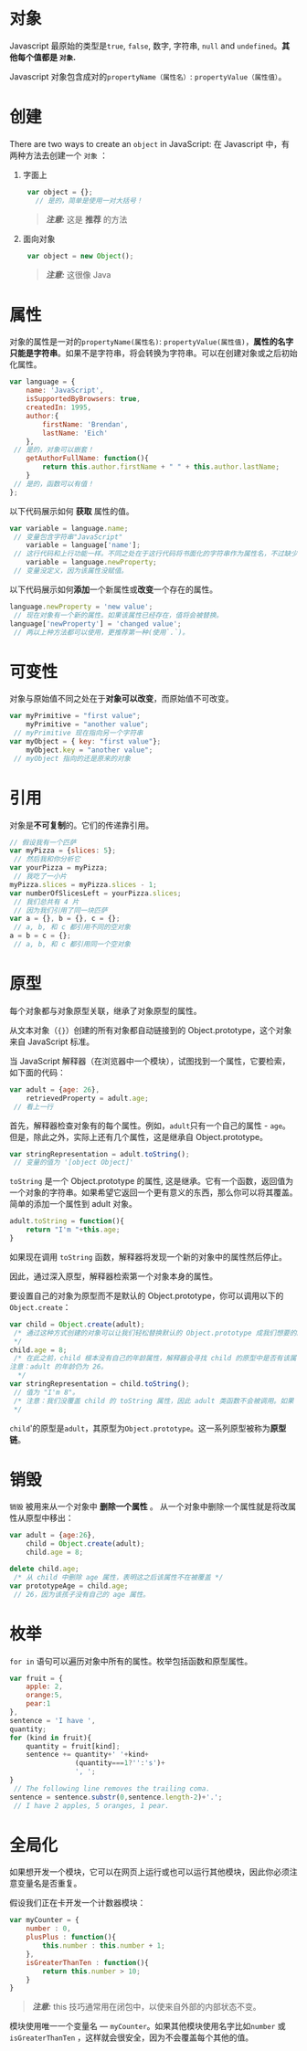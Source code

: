 # 对象

Javascript 最原始的类型是`true`, `false`, 数字, 字符串, `null` and `undefined`。**其他每个值都是 `对象`.**

Javascript 对象包含成对的`propertyName（属性名）`: `propertyValue（属性值）`。

# 创建

There are two ways to create an `object` in JavaScript: 在 Javascript 中，有两种方法去创建一个 `对象` ：

1.  字面上

    ```js
     var object = {};
       // 是的，简单是使用一对大括号！ 
    ```

    > ***注意:*** 这是 **推荐** 的方法

2.  面向对象

    ```js
     var object = new Object(); 
    ```

    > ***注意:*** 这很像 Java

# 属性

对象的属性是一对的`propertyName(属性名)`: `propertyValue(属性值)`，**属性的名字只能是字符串**。如果不是字符串，将会转换为字符串。可以在创建对象或之后初始化属性。

```js
var language = {
    name: 'JavaScript',
    isSupportedByBrowsers: true,
    createdIn: 1995,
    author:{
        firstName: 'Brendan',
        lastName: 'Eich'
    },
 // 是的，对象可以嵌套！
    getAuthorFullName: function(){
        return this.author.firstName + " " + this.author.lastName;
    }
 // 是的，函数可以有值！
}; 
```

以下代码展示如何 **获取** 属性的值。

```js
var variable = language.name;
 // 变量包含字符串"JavaScript"
    variable = language['name'];
 // 这行代码和上行功能一样。不同之处在于这行代码将书面化的字符串作为属性名，不过缺少可读性。
    variable = language.newProperty; 
 // 变量没定义，因为该属性没赋值。 
```

以下代码展示如何**添加**一个新属性或**改变**一个存在的属性。

```js
language.newProperty = 'new value';
 // 现在对象有一个新的属性。如果该属性已经存在，值将会被替换。
language['newProperty'] = 'changed value';
 // 两以上种方法都可以使用，更推荐第一种(使用`.`)。 
```

# 可变性

对象与原始值不同之处在于**对象可以改变**，而原始值不可改变。

```js
var myPrimitive = "first value";
    myPrimitive = "another value";
 // myPrimitive 现在指向另一个字符串
var myObject = { key: "first value"};
    myObject.key = "another value";
 // myObject 指向的还是原来的对象 
```

# 引用

对象是**不可复制**的。它们的传递靠引用。

```js
// 假设我有一个匹萨
var myPizza = {slices: 5};
 // 然后我和你分析它
var yourPizza = myPizza;
 // 我吃了一小片
myPizza.slices = myPizza.slices - 1;
var numberOfSlicesLeft = yourPizza.slices;
 // 我们总共有 4 片
 // 因为我们引用了同一块匹萨
var a = {}, b = {}, c = {};
 // a, b, 和 c 都引用不同的空对象
a = b = c = {};
 // a, b, 和 c 都引用同一个空对象 
```

# 原型

每个对象都与对象原型关联，继承了对象原型的属性。

从文本对象（`{}`）创建的所有对象都自动链接到的 Object.prototype，这个对象来自 JavaScript 标准。

当 JavaScript 解释器（在浏览器中一个模块），试图找到一个属性，它要检索，如下面的代码：

```js
var adult = {age: 26},
    retrievedProperty = adult.age;
 // 看上一行 
```

首先，解释器检查对象有的每个属性。例如，`adult`只有一个自己的属性 - `age`。但是，除此之外，实际上还有几个属性，这是继承自 Object.prototype。

```js
var stringRepresentation = adult.toString();
 // 变量的值为 '[object Object]' 
```

`toString` 是一个 Object.prototype 的属性, 这是继承。它有一个函数，返回值为一个对象的字符串。如果希望它返回一个更有意义的东西，那么你可以将其覆盖。简单的添加一个属性到 adult 对象。

```js
adult.toString = function(){
    return "I'm "+this.age;
} 
```

如果现在调用 `toString` 函数，解释器将发现一个新的对象中的属性然后停止。

因此，通过深入原型，解释器检索第一个对象本身的属性。

要设置自己的对象为原型而不是默认的 Object.prototype，你可以调用以下的`Object.create`：

```js
var child = Object.create(adult);
 /* 通过这种方式创建的对象可以让我们轻松替换默认的 Object.prototype 成我们想要的。在这里，child 的原型是 adult 对象。
 */
child.age = 8;
 /* 在此之前，child 根本没有自己的年龄属性，解释器会寻找 child 的原型中是否有该属性。现在，当我们设置了 child 自身年龄，解释器就不深入寻找了。
注意：adult 的年龄仍为 26。
  */
var stringRepresentation = child.toString();
 // 值为 "I'm 8"。
 /* 注意：我们没覆盖 child 的 toString 属性，因此 adult 类函数不会被调用。如果 adult 没有 toString 属性，那么 Object.prototype 的 toString 类函数将被调用，我们将得到"[object Object]" 而不是 "I'm 8" 。
 */ 
```

`child`'的原型是`adult`，其原型为`Object.prototype`。这一系列原型被称为**原型链**。

# 销毁

`销毁` 被用来从一个对象中 **删除一个属性** 。 从一个对象中删除一个属性就是将改属性从原型中移出：

```js
var adult = {age:26},
    child = Object.create(adult);
    child.age = 8;

delete child.age;
 /* 从 child 中删除 age 属性，表明这之后该属性不在被覆盖 */
var prototypeAge = child.age;
 // 26，因为该孩子没有自己的 age 属性。 
```

# 枚举

`for in` 语句可以遍历对象中所有的属性。枚举包括函数和原型属性。

```js
var fruit = {
    apple: 2,
    orange:5,
    pear:1
},
sentence = 'I have ',
quantity;
for (kind in fruit){
    quantity = fruit[kind];
    sentence += quantity+' '+kind+
                (quantity===1?'':'s')+
                ', ';
}
 // The following line removes the trailing coma.
sentence = sentence.substr(0,sentence.length-2)+'.';
 // I have 2 apples, 5 oranges, 1 pear. 
```

# 全局化

如果想开发一个模块，它可以在网页上运行或也可以运行其他模块，因此你必须注意变量名是否重复。

假设我们正在卡开发一个计数器模块：

```js
var myCounter = {
    number : 0,
    plusPlus : function(){
        this.number : this.number + 1;
    },
    isGreaterThanTen : function(){
        return this.number > 10;
    }
} 
```

> ***注意:*** this 技巧通常用在闭包中，以使来自外部的内部状态不变。

模块使用唯一一个变量名 — `myCounter`。如果其他模块使用名字比如`number` 或 `isGreaterThanTen` ，这样就会很安全，因为不会覆盖每个其他的值。
